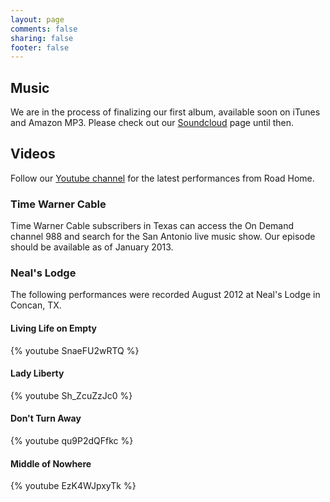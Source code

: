 ```yaml
---
layout: page
comments: false
sharing: false
footer: false
---
```


## Music
We are in the process of finalizing our first album, available soon on iTunes and Amazon MP3.  Please check out our [Soundcloud](http://soundcloud.com/roadhome) page until then.

## Videos
Follow our [Youtube channel](http://www.youtube.com/user/roadhomeband) for the latest performances from Road Home.

### Time Warner Cable
Time Warner Cable subscribers in Texas can access the On Demand channel 988 and search for the San Antonio live music show.  Our episode should be available as of January 2013.

### Neal's Lodge
The following performances were recorded August 2012 at Neal's Lodge in Concan, TX.

#### Living Life on Empty
{% youtube SnaeFU2wRTQ %}

#### Lady Liberty
{% youtube Sh_ZcuZzJc0 %}

#### Don't Turn Away
{% youtube qu9P2dQFfkc %}

#### Middle of Nowhere
{% youtube EzK4WJpxyTk %}
